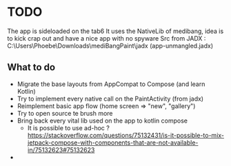 # TODO
The app is sideloaded on the tab6
It uses the NativeLib of medibang, idea is to kick crap out and have a nice app with no spyware
Src from JADX : C:\Users\Phoebe\Downloads\mediBangPaint\jadx (app-unmangled.jadx)

## What to do
- Migrate the base layouts from AppCompat to Compose (and learn Kotlin)
- Try to implement every native call on the PaintActivity (from jadx)
- Reimplement basic app flow (home screen => "new", "gallery")
- Try to open source te brush more
- Bring back every vital lib used on the app to kotlin compose
  - It is possible to use ad-hoc ? https://stackoverflow.com/questions/75132431/is-it-possible-to-mix-jetpack-compose-with-components-that-are-not-available-in/75132623#75132623
- 